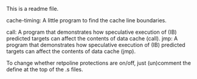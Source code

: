 This is a readme file.

cache-timing: A little program to find the cache line boundaries.

call: A program that demonstrates how speculative execution of 
     (IB) predicted targets can affect the contents of data cache (call).
jmp: A program that demonstrates how speculative execution of 
     (IB) predicted targets can affect the contents of data cache (jmp).

To change whether retpoline protections are on/off, just (un)comment 
the define at the top of the .s files.
